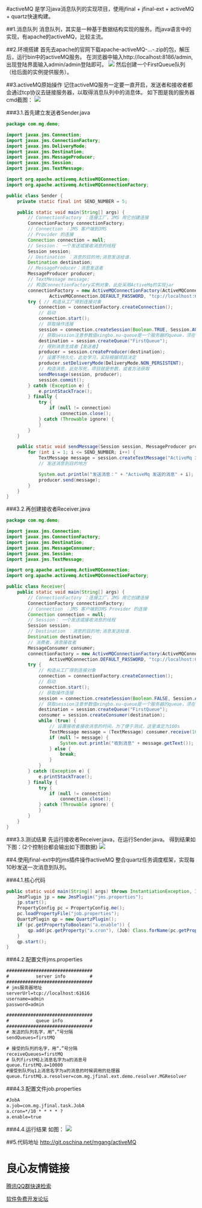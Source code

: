 #activeMQ 
    是学习java消息队列的实现项目，使用jfinal + jfinal-ext + activeMQ + quartz快速构建。

##1.消息队列
    消息队列，其实是一种基于数据结构实现的服务。而java语言中的实现，有apache的activeMQ，比较主流。

##2.环境搭建
    首先去apache的官网下载apache-activeMQ-...-.zip的包，解压后，运行bin中的activeMQ服务。
    在浏览器中输入http://localhost:8186/admin,出现登陆界面输入admin/admin登陆即可。
![](./1.png)
    然后创建一个FirstQueue队列（给后面的实例提供服务）。
    
##3.activeMQ原始操作
    记住activeMQ服务一定要一直开启，发送者和接收者都会通过tcp协议去链接服务器，以取得消息队列中的消息体。
	如下图是我的服务器cmd截图：
![](./4.png)
    
###3.1.首先建立发送者Sender.java
``` java
package com.mg.demo;

import javax.jms.Connection;
import javax.jms.ConnectionFactory;
import javax.jms.DeliveryMode;
import javax.jms.Destination;
import javax.jms.MessageProducer;
import javax.jms.Session;
import javax.jms.TextMessage;

import org.apache.activemq.ActiveMQConnection;
import org.apache.activemq.ActiveMQConnectionFactory;

public class Sender {
    private static final int SEND_NUMBER = 5;

	public static void main(String[] args) {
		// ConnectionFactory ：连接工厂，JMS 用它创建连接
		ConnectionFactory connectionFactory; 
		// Connection ：JMS 客户端到JMS
		// Provider 的连接
		Connection connection = null; 
		// Session： 一个发送或接收消息的线程
		Session session; 
		// Destination ：消息的目的地;消息发送给谁.
		Destination destination; 
		// MessageProducer：消息发送者
		MessageProducer producer; 
		// TextMessage message;
		// 构造ConnectionFactory实例对象，此处采用ActiveMq的实现jar
		connectionFactory = new ActiveMQConnectionFactory(ActiveMQConnection.DEFAULT_USER,
				ActiveMQConnection.DEFAULT_PASSWORD, "tcp://localhost:61616");
		try { // 构造从工厂得到连接对象
			connection = connectionFactory.createConnection();
			// 启动
			connection.start();
			// 获取操作连接
			session = connection.createSession(Boolean.TRUE, Session.AUTO_ACKNOWLEDGE);
			// 获取session注意参数值xingbo.xu-queue是一个服务器的queue，须在在ActiveMq的console配置
			destination = session.createQueue("FirstQueue");
			// 得到消息生成者【发送者】
			producer = session.createProducer(destination);
			// 设置不持久化，此处学习，实际根据项目决定
			producer.setDeliveryMode(DeliveryMode.NON_PERSISTENT);
			// 构造消息，此处写死，项目就是参数，或者方法获取
			sendMessage(session, producer);
			session.commit();
		} catch (Exception e) {
			e.printStackTrace();
		} finally {
			try {
				if (null != connection)
					connection.close();
			} catch (Throwable ignore) {
			}
		}
	}

	public static void sendMessage(Session session, MessageProducer producer) throws Exception {
		for (int i = 1; i <= SEND_NUMBER; i++) {
			TextMessage message = session.createTextMessage("ActiveMq 发送的消息" + i);
			// 发送消息到目的地方

			System.out.println("发送消息：" + "ActiveMq 发送的消息" + i);
			producer.send(message);
		}
	}
}

```
###3.2.再创建接收者Receiver.java
``` java
package com.mg.demo;

import javax.jms.Connection;
import javax.jms.ConnectionFactory;
import javax.jms.Destination;
import javax.jms.MessageConsumer;
import javax.jms.Session;
import javax.jms.TextMessage;

import org.apache.activemq.ActiveMQConnection;
import org.apache.activemq.ActiveMQConnectionFactory;

public class Receiver{
    public static void main(String[] args) {
		// ConnectionFactory ：连接工厂，JMS 用它创建连接
		ConnectionFactory connectionFactory;
		// Connection ：JMS 客户端到JMS Provider 的连接
		Connection connection = null;
		// Session： 一个发送或接收消息的线程
		Session session;
		// Destination ：消息的目的地;消息发送给谁.
		Destination destination;
		// 消费者，消息接收者
		MessageConsumer consumer;
		connectionFactory = new ActiveMQConnectionFactory(ActiveMQConnection.DEFAULT_USER,
				ActiveMQConnection.DEFAULT_PASSWORD, "tcp://localhost:61616");
		try {
			// 构造从工厂得到连接对象
			connection = connectionFactory.createConnection();
			// 启动
			connection.start();
			// 获取操作连接
			session = connection.createSession(Boolean.FALSE, Session.AUTO_ACKNOWLEDGE);
			// 获取session注意参数值xingbo.xu-queue是一个服务器的queue，须在在ActiveMq的console配置
			destination = session.createQueue("FirstQueue");
			consumer = session.createConsumer(destination);
			while (true) {
				// 设置接收者接收消息的时间，为了便于测试，这里谁定为100s
				TextMessage message = (TextMessage) consumer.receive(100000);
				if (null != message) {
					System.out.println("收到消息" + message.getText());
				} else {
					break;
				}
			}
		} catch (Exception e) {
			e.printStackTrace();
		} finally {
			try {
				if (null != connection)
					connection.close();
			} catch (Throwable ignore) {
			}
		}
	}
}
```
###3.3.测试结果
    先运行接收者Receiver.java，在运行Sender.java。
    得到结果如下图：(2个控制台都会输出如下图数据)
![](./2.png)

##4.使用jfinal-ext中的jms插件操作activeMQ
    整合quartz任务调度框架，实现每10秒发送一次消息到队列。

###4.1.核心代码
``` java
public static void main(String[] args) throws InstantiationException, IllegalAccessException, ClassNotFoundException {
	JmsPlugin jp = new JmsPlugin("jms.properties");
	jp.start();
	PropertyConfig pc = PropertyConfig.me();
	pc.loadPropertyFile("job.properties");
	QuartzPlugin qp = new QuartzPlugin();
	if (pc.getPropertyToBoolean("a.enable")) {
		qp.add(pc.getProperty("a.cron"), (Job) Class.forName(pc.getProperty("a.job")).newInstance());
    }
	qp.start();
}
```
###4.2.配置文件jms.properties
``` txt
################################
#          server info         #
################################
# jms服务器地址
serverUrl=tcp://localhost:61616
username=admin
password=admin

################################
#          queue info          #
################################
# 发送的队列名字，用“，”号分隔
sendQueues=firstMQ

# 接受的队列的名字，用“，”号分隔
receiveQueues=firstMQ
# 队列firstMQ上消息名字为a的消息号
queue.firstMQ.a=10000
#接受到队列q1上消息名字为a的消息的时候调用的处理器
queue.firstMQ.a.resolver=com.mg.jfinal.ext.demo.resolver.MGResolver
```
###4.3.配置文件job.properties
``` txt
#JobA
a.job=com.mg.jfinal.task.JobA
a.cron=*/10 * * * * ?
a.enable=true
```
###4.4.运行结果
    如图：
![](./3.png)

##5.代码地址
http://git.oschina.net/mgang/activeMQ




 # 良心友情链接

[腾讯QQ群快速检索](http://u.720life.cn/s/8cf73f7c)

[软件免费开发论坛](http://u.720life.cn/s/bbb01dc0)